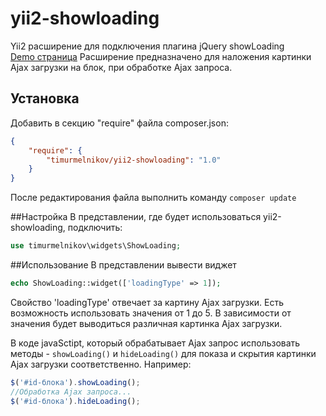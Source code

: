 yii2-showloading
================
Yii2 расширение для подключения плагина jQuery showLoading  
[Demo страница](http://codepen.io/jasondavis/pen/fAzcI)
Расширение предназначено для наложения картинки Ajax загрузки на блок, при обработке Ajax запроса.

## Установка
Добавить в секцию "require" файла composer.json:
``` json
{
    "require": {
        "timurmelnikov/yii2-showloading": "1.0"
    }
}
```
После редактирования файла выполнить команду `composer update`

##Настройка
В представлении, где будет использоваться yii2-showloading, подключить:
``` php
use timurmelnikov\widgets\ShowLoading;
```

##Использование
В представлении вывести виджет
``` php
echo ShowLoading::widget(['loadingType' => 1]);
```
Свойство 'loadingType' отвечает за картину Ajax загрузки. Есть возможность использовать значения от 1 до 5. В зависимости от значения будет выводиться различная картинка Ajax загрузки.

В коде javaSctipt, который обрабатывает Ajax запрос использовать методы -  `showLoading()` и `hideLoading()` для показа и скрытия картинки Ajax загрузки соответственно.
Например:
``` js
$('#id-блока').showLoading();
//Обработка Ajax запроса...
$('#id-блока').hideLoading();
```